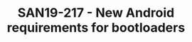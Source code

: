 ---
youtube_video_url: https://www.youtube.com/watch?v=gSwPFPsHLVA
amazon_s3_presentation_url: https://static.linaro.org/connect/san19/presentations/san19-217.pdf
amazon_s3_video_url: https://static.linaro.org/connect/san19/videos/san19-217.mp4
categories:
- san19
description: Android is undergoing serious changes related to boot flow. Those can
  be mandatory requirements for vendors, especially for new devices. During this session
  we will review those changes and how it can be implemented in bootloaders, using
  U-Boot as an example.
image: /assets/images/featured-images/san19/SAN19-217.png
session_attendee_num: '50'
session_id: SAN19-217
session_room: Sunset IV (Session 2)
session_slot:
  end_time: '2019-09-24 12:55:00'
  start_time: '2019-09-24 12:30:00'
session_speakers:
- speaker_bio: 'Kernel developer, working in LCG group as an assignee from TexasInstruments.
    Main areas of expertise are: kernel, U-Boot, AOSP (low-level), bare-metal firmwares,
    Debian. Last few years working mostly with upstream.'
  speaker_company: TexasInstruments
  speaker_image: /assets/images/speakers/san19/sam-protsenko.jpg
  speaker_location: Kyiv
  speaker_name: Sam Protsenko
  speaker_position: Software Engineer
  speaker_url: ''
  speaker_username: semen.protsenko
session_track: Android Ecosystem
tag: session
tags:
- Android
- ' Boot Architecture'
title: SAN19-217 - New Android requirements for bootloaders
---